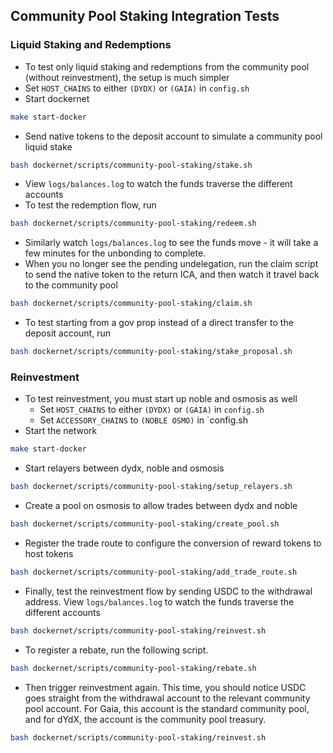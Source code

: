 ## Community Pool Staking Integration Tests
### Liquid Staking and Redemptions
* To test only liquid staking and redemptions from the community pool (without reinvestment), the setup is much simpler
* Set `HOST_CHAINS` to either `(DYDX)` or `(GAIA)` in `config.sh`
* Start dockernet
```bash
make start-docker
```
* Send native tokens to the deposit account to simulate a community pool liquid stake
```bash
bash dockernet/scripts/community-pool-staking/stake.sh
```
* View `logs/balances.log` to watch the funds traverse the different accounts
* To test the redemption flow, run
```bash
bash dockernet/scripts/community-pool-staking/redeem.sh
```
* Similarly watch `logs/balances.log` to see the funds move - it will take a few minutes for the unbonding to complete. 
* When you no longer see the pending undelegation, run the claim script to send the native token to the return ICA, and then watch it travel back to the community pool
```bash
bash dockernet/scripts/community-pool-staking/claim.sh
```
* To test starting from a gov prop instead of a direct transfer to the deposit account, run
```bash
bash dockernet/scripts/community-pool-staking/stake_proposal.sh
```

### Reinvestment
* To test reinvestment, you must start up noble and osmosis as well
    * Set `HOST_CHAINS` to either `(DYDX)` or `(GAIA)` in `config.sh`
    * Set `ACCESSORY_CHAINS` to `(NOBLE OSMO)` in `config.sh
* Start the network
```bash
make start-docker
```
* Start relayers between dydx, noble and osmosis
```bash
bash dockernet/scripts/community-pool-staking/setup_relayers.sh
```
* Create a pool on osmosis to allow trades between dydx and noble
```bash
bash dockernet/scripts/community-pool-staking/create_pool.sh
```
* Register the trade route to configure the conversion of reward tokens to host tokens
```bash
bash dockernet/scripts/community-pool-staking/add_trade_route.sh
```
* Finally, test the reinvestment flow by sending USDC to the withdrawal address. View `logs/balances.log` to watch the funds traverse the different accounts
```bash
bash dockernet/scripts/community-pool-staking/reinvest.sh
```
* To register a rebate, run the following script. 
```bash
bash dockernet/scripts/community-pool-staking/rebate.sh
```
* Then trigger reinvestment again. This time, you should notice USDC goes straight from the withdrawal account to the relevant community pool account. For Gaia, this account is the standard community pool, and for dYdX, the account is the community pool treasury. 
```bash
bash dockernet/scripts/community-pool-staking/reinvest.sh
```